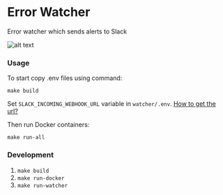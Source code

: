 # Error Watcher
Error watcher which sends alerts to Slack

![alt text](https://i.imgur.com/3uyGrCd.jpg)

### Usage

To start copy .env files using command:

`make build`

Set `SLACK_INCOMING_WEBHOOK_URL` variable in `watcher/.env`. [How to get the url?](https://my.slack.com/services/new/incoming-webhook/)

Then run Docker containers:

`make run-all`

### Development

1. `make build` 
2. `make run-docker`
3. `make run-watcher`
